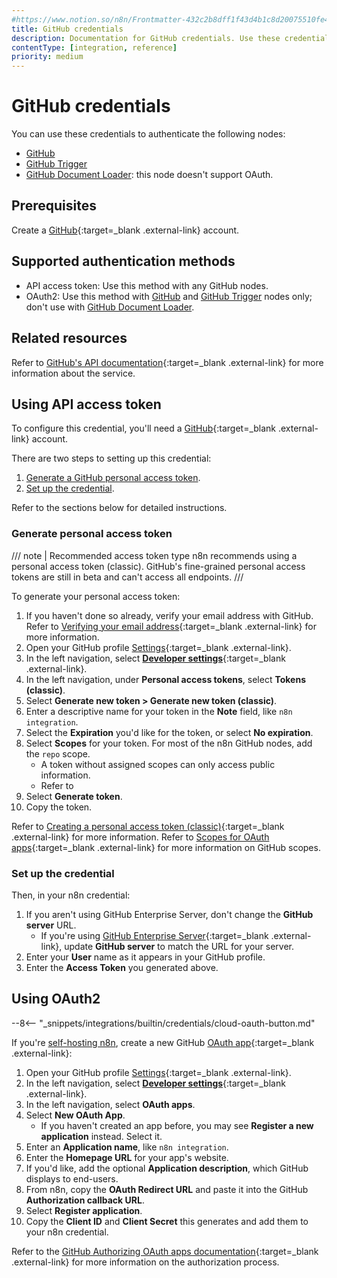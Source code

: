 ```yaml
---
#https://www.notion.so/n8n/Frontmatter-432c2b8dff1f43d4b1c8d20075510fe4
title: GitHub credentials
description: Documentation for GitHub credentials. Use these credentials to authenticate GitHub in n8n, a workflow automation platform.
contentType: [integration, reference]
priority: medium
---
```


# GitHub credentials

You can use these credentials to authenticate the following nodes:

- [GitHub](/integrations/builtin/app-nodes/n8n-nodes-base.github.md)
- [GitHub Trigger](/integrations/builtin/trigger-nodes/n8n-nodes-base.githubtrigger.md)
- [GitHub Document Loader](/integrations/builtin/cluster-nodes/sub-nodes/n8n-nodes-langchain.documentgithubloader.md): this node doesn't support OAuth.

## Prerequisites

Create a [GitHub](https://github.com/){:target=_blank .external-link} account.

## Supported authentication methods

- API access token: Use this method with any GitHub nodes.
- OAuth2: Use this method with [GitHub](/integrations/builtin/app-nodes/n8n-nodes-base.github.md) and [GitHub Trigger](/integrations/builtin/trigger-nodes/n8n-nodes-base.githubtrigger.md) nodes only; don't use with [GitHub Document Loader](/integrations/builtin/cluster-nodes/sub-nodes/n8n-nodes-langchain.documentgithubloader.md).

## Related resources

Refer to [GitHub's API documentation](https://docs.github.com/en/rest){:target=_blank .external-link} for more information about the service.

## Using API access token

To configure this credential, you'll need a [GitHub](https://github.com/){:target=_blank .external-link} account.

There are two steps to setting up this credential:

1. [Generate a GitHub personal access token](#generate-personal-access-token).
2. [Set up the credential](#set-up-the-credential).

Refer to the sections below for detailed instructions.

### Generate personal access token

/// note | Recommended access token type
n8n recommends using a personal access token (classic). GitHub's fine-grained personal access tokens are still in beta and can't access all endpoints.
///

To generate your personal access token:

1. If you haven't done so already, verify your email address with GitHub. Refer to [Verifying your email address](https://docs.github.com/en/account-and-profile/setting-up-and-managing-your-personal-account-on-github/managing-email-preferences/verifying-your-email-address){:target=_blank .external-link} for more information.
2. Open your GitHub profile [Settings](https://github.com/settings/profile){:target=_blank .external-link}.
3. In the left navigation, select [**Developer settings**](https://github.com/settings/apps){:target=_blank .external-link}.
4. In the left navigation, under **Personal access tokens**, select **Tokens (classic)**.
5. Select **Generate new token > Generate new token (classic)**.
6. Enter a descriptive name for your token in the **Note** field, like `n8n integration`.
7. Select the **Expiration** you'd like for the token, or select **No expiration**.
8. Select **Scopes** for your token. For most of the n8n GitHub nodes, add the `repo` scope.
    - A token without assigned scopes can only access public information.
    - Refer to 
9. Select **Generate token**.
10. Copy the token.

Refer to [Creating a personal access token (classic)](https://docs.github.com/en/authentication/keeping-your-account-and-data-secure/managing-your-personal-access-tokens#creating-a-personal-access-token-classic){:target=_blank .external-link} for more information. Refer to [Scopes for OAuth apps](https://docs.github.com/en/apps/oauth-apps/building-oauth-apps/scopes-for-oauth-apps#available-scopes){:target=_blank .external-link} for more information on GitHub scopes.

### Set up the credential

Then, in your n8n credential:

1. If you aren't using GitHub Enterprise Server, don't change the **GitHub server** URL.
    - If you're using [GitHub Enterprise Server](https://docs.github.com/en/enterprise-server@3.9/admin/overview/about-github-enterprise-server){:target=_blank .external-link}, update **GitHub server** to match the URL for your server.
2. Enter your **User** name as it appears in your GitHub profile.
3. Enter the **Access Token** you generated above.

## Using OAuth2

--8<-- "_snippets/integrations/builtin/credentials/cloud-oauth-button.md"

If you're [self-hosting n8n](/hosting/index.md), create a new GitHub [OAuth app](https://docs.github.com/en/apps/oauth-apps){:target=_blank .external-link}:

1. Open your GitHub profile [Settings](https://github.com/settings/profile){:target=_blank .external-link}.
2. In the left navigation, select [**Developer settings**](https://github.com/settings/apps){:target=_blank .external-link}.
3. In the left navigation, select **OAuth apps**.
4. Select **New OAuth App**.
    - If you haven't created an app before, you may see **Register a new application** instead. Select it.
5. Enter an **Application name**, like `n8n integration`.
6. Enter the **Homepage URL** for your app's website.
7. If you'd like, add the optional **Application description**, which GitHub displays to end-users.
8. From n8n, copy the **OAuth Redirect URL** and paste it into the GitHub **Authorization callback URL**.
9. Select **Register application**.
10. Copy the **Client ID** and **Client Secret** this generates and add them to your n8n credential.

Refer to the [GitHub Authorizing OAuth apps documentation](https://docs.github.com/en/apps/oauth-apps/using-oauth-apps/authorizing-oauth-apps){:target=_blank .external-link} for more information on the authorization process.

